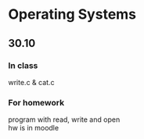# Operating Systems
## 30.10
### In class
write.c & cat.c
### For homework
program with read, write and open <br>
hw is in moodle
